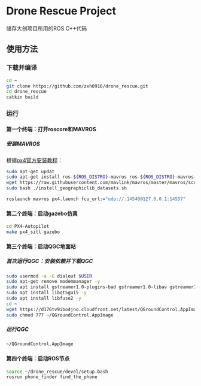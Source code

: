 # Drone Rescue Project
储存大创项目所用的ROS C++代码

## 使用方法
### 下载并编译
```bash
cd ~
git clone https://github.com/zxh0916/drone_rescue.git
cd drone_rescue
catkin build
```
### 运行
#### 第一个终端：打开roscore和MAVROS
##### 安装MAVROS
根据[px4官方安装教程](https://docs.px4.io/main/en/ros/mavros_installation.html)：
```bash
sudo apt-get updat
sudo apt-get install ros-${ROS_DISTRO}-mavros ros-${ROS_DISTRO}-mavros-extras ros-${ROS_DISTRO}-mavros-msgs
wget https://raw.githubusercontent.com/mavlink/mavros/master/mavros/scripts/install_geographiclib_datasets.sh
sudo bash ./install_geographiclib_datasets.sh
```

```bash
roslaunch mavros px4.launch fcu_url:="udp://:14540@127.0.0.1:14557"
```
#### 第二个终端：启动gazebo仿真
```bash
cd PX4-Autopilot
make px4_sitl gazebo
```
#### 第三个终端：启动QGC地面站

##### 首次运行QGC：安装依赖并下载QGC
```bash
sudo usermod -a -G dialout $USER
sudo apt-get remove modemmanager -y
sudo apt install gstreamer1.0-plugins-bad gstreamer1.0-libav gstreamer1.0-gl -y
sudo apt install libqt5gui5 -y
sudo apt install libfuse2 -y
cd ~
wget https://d176tv9ibo4jno.cloudfront.net/latest/QGroundControl.AppImage
sudo chmod 777 ~/QGroundControl.AppImage
```
##### 运行QGC
```bash
~/QGroundControl.AppImage
```

#### 第四个终端：启动ROS节点
```bash
source ~/drone_rescue/devel/setup.bash
rosrun phone_finder find_the_phone
```
